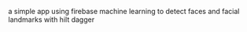 a simple app  using  firebase machine learning to detect faces and facial landmarks with hilt dagger
